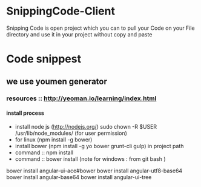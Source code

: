 # SnippingCode-Client
Snipping Code is open project which you can to pull your Code on your File directory and use it in your project without copy and paste 

# Code snippest #
## we use youmen generator ##
### resources :: http://yeoman.io/learning/index.html ###

#### install process ####
* install node js (http://nodejs.org/)
sudo chown -R $USER /usr/lib/node_modules/ (for user permission)
* for linux (npm install -g bower)
* install bower (npm install -g yo bower grunt-cli gulp) in project path
* command :: npm install
* command :: bower install (note for windows : from git bash )


bower install angular-ui-ace\#bower
bower install angular-utf8-base64
bower install angular-base64
bower install angular-ui-tree
